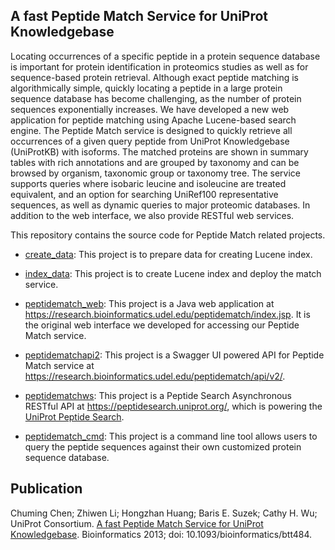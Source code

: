 ## A fast Peptide Match Service for UniProt Knowledgebase

Locating occurrences of a specific peptide in a protein sequence database is important for protein identification in proteomics studies as well as for sequence-based protein retrieval. Although exact peptide matching is algorithmically simple, quickly locating a peptide in a large protein sequence database has become challenging, as the number of protein sequences exponentially increases. We have developed a new web application for peptide matching using Apache Lucene-based search engine. The Peptide Match service is designed to quickly retrieve all occurrences of a given query peptide from UniProt Knowledgebase (UniProtKB) with isoforms. The matched proteins are shown in summary tables with rich annotations and are grouped by taxonomy and can be browsed by organism, taxonomic group or taxonomy tree. The service supports queries where isobaric leucine and isoleucine are treated equivalent, and an option for searching UniRef100 representative sequences, as well as dynamic queries to major proteomic databases. In addition to the web interface, we also provide RESTful web services.

This repository contains the source code for Peptide Match related projects.

- [create_data](./create_data):
This project is to prepare data for creating Lucene index.

- [index_data](./index_data/):
This project is to create Lucene index and deploy the match service.

- [peptidematch_web](./peptidematch_web):
This project is a Java web application at https://research.bioinformatics.udel.edu/peptidematch/index.jsp. It is the original web interface we developed for accessing our Peptide Match service.

- [peptidematchapi2](./peptidematchapi2):
This project is a Swagger UI powered API for Peptide Match service at https://research.bioinformatics.udel.edu/peptidematch/api/v2/.

- [peptidematchws](./peptidematchws):
This project is a Peptide Search Asynchronous RESTful API at https://peptidesearch.uniprot.org/, which is powering the [UniProt Peptide Search](https://www.uniprot.org/peptide-search).

- [peptidematch_cmd](./peptidematch_cmd):
  This project is a command line tool allows users to query the peptide sequences against their own customized protein sequence database.

## Publication

Chuming Chen; Zhiwen Li; Hongzhan Huang; Baris E. Suzek; Cathy H. Wu; UniProt Consortium.
[A fast Peptide Match Service for UniProt Knowledgebase](https://bioinformatics.oxfordjournals.org/content/29/21/2808).
Bioinformatics 2013; doi: 10.1093/bioinformatics/btt484.
